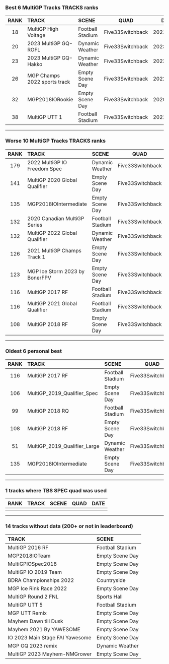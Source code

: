 ### Best 6 MultiGP Tracks TRACKS ranks
|RANK|TRACK|SCENE|QUAD|DATE|
|:---:|:---|:---|:---:|:---:|
|18|MultiGP High Voltage|Football Stadium|Five33Switchback|2021/02/11|
|20|2023 MultiGP GQ-ROFL|Dynamic Weather|Five33Switchback|2023/03/07|
|23|2023 MultiGP GQ-Hakko|Dynamic Weather|Five33Switchback|2023/03/14|
|26|MGP Champs 2022 sports track|Empty Scene Day|Five33Switchback|2022/11/10|
|32|MGP2018IORookie|Empty Scene Day|Five33Switchback|2020/11/24|
|38|MultiGP UTT 1|Football Stadium|Five33Switchback|2021/02/11|
---
### Worse 10 MultiGP Tracks TRACKS ranks
|RANK|TRACK|SCENE|QUAD|DATE|
|:---:|:---|:---|:---:|:---:|
|179|2022 MultiGP IO Freedom Spec|Dynamic Weather|Five33Switchback|2022/05/28|
|141|MultiGP 2020 Global Qualifier|Empty Scene Day|Five33Switchback|2021/02/24|
|135|MGP2018IOIntermediate|Empty Scene Day|Five33Switchback|2020/11/24|
|132|2020 Canadian MultiGP Series|Football Stadium|Five33Switchback|2023/01/06|
|132|MultiGP 2022 Global Qualifier|Dynamic Weather|Five33Switchback|2023/01/02|
|126|2021 MultiGP Champs Track 1|Empty Scene Day|Five33Switchback|2023/01/30|
|123|MGP Ice Storm 2023 by BonerFPV|Empty Scene Day|Five33Switchback|2023/05/04|
|116|MultiGP 2017 RF|Football Stadium|Five33Switchback|2020/05/02|
|116|MultiGP 2021 Global Qualifier|Football Stadium|Five33Switchback|2021/03/28|
|108|MultiGP 2018 RF|Empty Scene Day|Five33Switchback|2020/09/06|
---
### Oldest 6 personal best
|RANK|TRACK|SCENE|QUAD|DATE|
|:---:|:---|:---|:---:|:---:|
|116|MultiGP 2017 RF|Football Stadium|Five33Switchback|2020/05/02|
|106|MultiGP_2019_Qualifier_Spec|Empty Scene Day|Five33Switchback|2020/05/03|
|99|MultiGP 2018 RQ|Football Stadium|Five33Switchback|2020/07/17|
|108|MultiGP 2018 RF|Empty Scene Day|Five33Switchback|2020/09/06|
|51|MultiGP_2019_Qualifier_Large|Dynamic Weather|Five33Switchback|2020/09/06|
|135|MGP2018IOIntermediate|Empty Scene Day|Five33Switchback|2020/11/24|
---
### 1 tracks where TBS SPEC quad was used
|RANK|TRACK|SCENE|QUAD|DATE|
|:---:|:---|:---|:---:|:---:|
||||||
---
### 14 tracks without data (200+ or not in leaderboard)
|TRACK|SCENE|
|:---|:---|
|MultiGP 2016 RF|Football Stadium|
|MGP2018IOTeam|Empty Scene Day|
|MultiGPIOSpec2018|Empty Scene Day|
|MultiGP IO 2019 Team|Empty Scene Day|
|BDRA Championships 2022|Countryside|
|MGP Ice Rink Race 2022|Empty Scene Day|
|MultiGP Round 2 FNL|Sports Hall|
|MultiGP UTT 5|Football Stadium|
|MGP UTT Remix|Empty Scene Day|
|Mayhem Dawn till Dusk|Empty Scene Day|
|Mayhem 2021 By YAWESOME|Empty Scene Day|
|IO 2023 Main Stage FAI Yawesome|Empty Scene Day|
|MGP GQ 2023 remix|Dynamic Weather|
|MultiGP 2023 Mayhem-NMGrower|Empty Scene Day|
